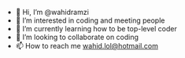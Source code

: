 - 👋 Hi, I’m @wahidramzi
- 👀 I’m interested in coding and meeting people
- 🌱 I’m currently learning how to be top-level coder
- 💞️ I’m looking to collaborate on coding
- 📫 How to reach me wahid.lol@hotmail.com

<!---
wahidramzi/wahidramzi is a ✨ special ✨ repository because its `README.md` (this file) appears on your GitHub profile.
You can click the Preview link to take a look at your changes.
--->
